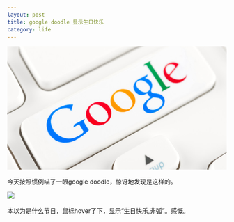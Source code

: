 ```yaml
---
layout: post
title: google doodle 显示生日快乐
category: life
---
```


![](/assets/img/google.jpg)

今天按照惯例喵了一眼google doodle，惊讶地发现是这样的。

![](http://7vigrt.com1.z0.glb.clouddn.com/blog/pic/201703/google-doodle-happy-birthday.png)

本以为是什么节日，鼠标hover了下，显示“生日快乐,非弧”。感慨。
